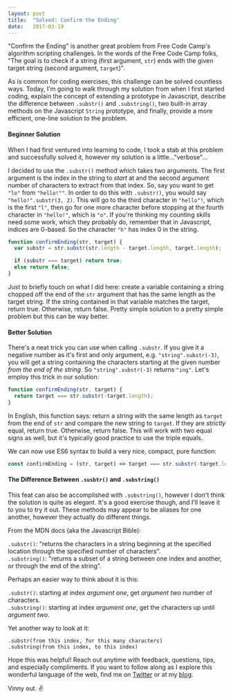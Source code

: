 ```yaml
---
layout: post
title:  "Solved: Confirm the Ending"
date:   2017-03-19
---
```


"Confirm the Ending" is another great problem from Free Code Camp's algorithm scripting challenges. In the words of the Free Code Camp folks, "The goal is to check if a string (first argument, `str`) ends with the given target string (second argument, `target`)".

As is common for coding exercises, this challenge can be solved countless ways. Today, I'm going to walk through my solution from when I first started coding, explain the concept of extending a prototype in Javascript, describe the difference between `.substr()` and `.substring()`, two built-in array methods on the Javascript `String` prototype, and finally, provide a more efficient, one-line solution to the problem.  

#### Beginner Solution

When I had first ventured into learning to code, I took a stab at this problem and successfully solved it, however my solution is a little..."verbose"...  

I decided to use the `.substr()` method which takes two arguments. The first argument is the index in the string to *start* at and the second argument number of characters to extract from that index. So, say you want to get `"lo"` from `"hello!""`. In order to do this with `.substr()`, you would say `"hello!".substr(3, 2)`. This will go to the third character in `"hello"!`, which is the first `"l"`, then go for one more character before stopping at the fourth character in `"hello!"`, which is `"o"`. If you're thinking my counting skills need some work, which they probably do, remember that in Javascript, indices are 0-based. So the character `"h"` has index 0 in the string.

```javascript
function confirmEnding(str, target) {
  var substr = str.substr(str.length - target.length, target.length);

  if (substr === target) return true;
  else return false;
}
```

Just to briefly touch on what I did here: create a variable containing a string chopped off the end of the `str` argument that has the same length as the target string. If the string contained in that variable matches the target, return true. Otherwise, return false. Pretty simple solution to a pretty simple problem but this can be way better.

#### Better Solution

There's a neat trick you can use when calling `.substr`. If you give it a negative number as it's first and only argument, e.g. `"string".substr(-3)`, you will get a string containing the characters starting at the given number *from the end of the string*. So `"string".substr(-3)` returns `"ing"`. Let's employ this trick in our solution:

```javascript
function confirmEnding(str, target) {
  return target === str.substr(-target.length);
}
```

In English, this function says: return a string with the same length as `target` from the end of `str` and compare the new string to `target`. If they are *strictly* equal, return true. Otherwise, return false. This will work with two equal signs as well, but it's typically good practice to use the triple equals.

We can now use ES6 syntax to build a very nice, compact, pure function:
```javascript
const confirmEnding = (str, target) => target === str.substr(-target.length);
```

#### The Difference Between `.susbtr()` and `.substring()`

This feat can also be accomplished with `.substring()`, however I don't think the solution is quite as elegant. It's a good exercise though, and I'll leave it to you to try it out. These methods may appear to be aliases for one another, however they actually do different things.

From the MDN docs (aka the Javascript Bible):

`.substr()`: "returns the characters in a string beginning at the specified location through the specified number of characters".  
`.substring()`: "returns a subset of a string between one index and another, or through the end of the string".  

Perhaps an easier way to think about it is this:

`.substr()`: starting at index *argument one*, get *argument two* number of characters.  
`.substring()`: starting at index *argument one*, get the characters up until *argument two*.  

Yet another way to look at it:

`.substr(from this index, for this many characters)`  
`.substring(from this index, to this index)`  

Hope this was helpful! Reach out anytime with feedback, questions, tips, and especially compliments. If you want to follow along as I explore this wonderful language of the web, find me on [Twitter](https://twitter.com/_vincecampanale) or at my [blog](http://www.vincecampanale.com/).

Vinny out. ✌️
